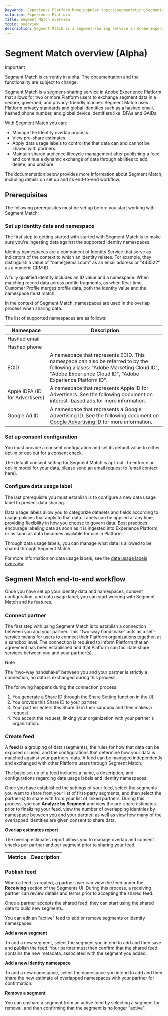 ```yaml
---
keywords: Experience Platform;home;popular topics;segmentation;Segmentation;Segment Match;Segment Match
solution: Experience Platform
title: Segment Match overview
topic: overview
description: Segment Match is a segment-sharing service in Adobe Experience Platform that allows for two or more Platform users to exchange segment data in a secure, governed, and privacy-friendly manner.
---
```


# Segment Match overview (Alpha)

>[!IMPORTANT]
>
>Segment Match is currently in alpha. The documentation and the functionality are subject to change.

Segment Match is a segment-sharing service in Adobe Experience Platform that allows for two or more Platform users to exchange segment data in a secure, governed, and privacy-friendly manner. Segment Match uses Platform privacy standards and global identities such as a hashed email, hashed phone number, and global device identifiers like IDFAs and GAIDs.

With Segment Match you can:

* Manage the Identity overlap process.
* View pre-share estimates.
* Apply data usage labels to control the that data can and cannot be shared with partners.
* Maintain shared audience lifecycle management after publishing a feed and continue a dynamic exchange of data through abilities to add, delete, and unshare.

The documentation below provides more information about Segment Match, including details on set up and its end-to-end workflow.

## Prerequisites

The following prerequisites must be set up before you start working with Segment Match:

### Set up identity data and namespace

The first step to getting started with started with Segment Match is to make sure you're ingesting data against the supported identity namespaces.

Identity namespaces are a component of Identity Service that serve as indicators of the context to which an identity relates. For example, they distinguish a value of "name<span>@email.com" as an email address or "443522" as a numeric CRM ID.

A fully qualified identity includes an ID value and a namespace. When matching record data across profile fragments, as when Real-time Customer Profile merges profile data, both the identity value and the namespace must match.

In the context of Segment Match, namespaces are used in the overlap process when sharing data.

The list of supported namespaces are as follows:

| Namespace | Description |
| --------- | ----------- |
| Hashed email |
| Hashed phone |
| ECID | A namespace that represents ECID. This namespace can also be referred to by the following aliases: "Adobe Marketing Cloud ID", "Adobe Experience Cloud ID", "Adobe Experience Platform ID". |
| Apple IDFA (ID for Advertisers) | A namespace that represents Apple ID for Advertisers. See the following document on [interest-based ads](https://support.apple.com/en-us/HT202074) for more information. |
| Google Ad ID | A namespace that represents a Google Advertising ID. See the following document on [Google Advertising ID](https://support.google.com/googleplay/android-developer/answer/6048248?hl=en) for more information. |

### Set up consent configuration

You must provide a consent configuration and set its default value to either opt-in or opt-out for a consent check.

<!--

opt-in vs opt-out refers to whether our customers operate under the understanding that they are allowed to share user data by default unless a user explicitly opts out OR if the default is user data cannot be shared unless the user explicitly opts-in

and thats based on regional restrictions (EMEA vs US, US vs CA, etc.) and the customers own privacy policy (what they disclose they do with yoour data)

so kind of complicated which is why we ask customers to tell us what they want their default to be

and then based on that default, when we are doing the overlap process we know whether to look for an explicit opt-in signle (i.e. consenttoshare = y) or if we should assume their data can be shared unless we receive the opt-out signal (consenttoshare=n)
-->

The default consent setting for Segment Match is opt-out. To enforce an opt-in model for your data, please send an email request to [email contact here].

### Configure data usage label

The last prerequisite you must establish is to configure a new data usage label to prevent data sharing.

Data usage labels allow you to categorize datasets and fields according to usage policies that apply to that data. Labels can be applied at any time, providing flexibility in how you choose to govern data. Best practices encourage labeling data as soon as it is ingested into Experience Platform, or as soon as data becomes available for use in Platform.

Through data usage labels, you can manage what data is allowed to be shared through Segment Match.

For more information on data usage labels, see the [data usage labels overview](https://experienceleague.adobe.com/docs/experience-platform/data-governance/labels/overview.html?lang=en#understanding-data-usage-labels).

## Segment Match end-to-end workflow

Once you have set up your identity data and namespaces, consent configuration, and data usage label, you can start working with Segment Match and its features.

### Connect partner

The first step with using Segment Match is to establish a connection between you and your partner. This "two-way handshake" acts as a self-service means for users to connect their Platform organizations together, at a sandbox level. The connection is required to inform Platform that an agreement has been established and that Platform can facilitate share services between you and your partner(s).

>[!NOTE]
>
>The "two-way handshake" between you and your partner is strictly a connection, no data is exchanged during this process.

The following happens during the connection process:

1. You generate a Share ID through the Share Setting function in the UI.
2. You provide this Share ID to your partner.
3. Your partner enters this Share ID in their sandbox and then makes a request.
4. You accept the request, linking your organization with your partner's organization.

### Create feed

A **feed** is a grouping of data (segments), the rules for how that data can be exposed or used, and the configurations that determine how your data is matched against your partners' data. A feed can be managed independently and exchanged with other Platform users through Segment Match.

The basic set up of a feed includes a name, a description, and configurations regarding data usage labels and identity namespaces.

Once you have established the settings of your feed, select the segments you want to share from your list of first-party segments, and then select the partner(s) to share with from your list of linked partners. During this process, you can **Analyze by Segment** and view the pre-share estimates prior to finalizing your feed, view the number of overlapping identities by namespace between you and your partner, as well as view how many of the overlapped identities are given consent to share data.

**Overlap estimates report**

The overlap estimates report allows you to manage overlap and consent checks per partner and per segment prior to sharing your feed.

| Metrics | Description |
| ------- | ----------- |

### Publish feed

When a feed is created, a partner user can view the feed under the **Receiving** section of the Segments UI. During this process, a receiving partner can review details and terms prior to accepting the shared feed. 

Once a partner accepts the shared feed, they can start using the shared data to build new segments.

You can edit an "active" feed to add or remove segments or identity namespaces:

**Add a new segment** 

To add a new segment, select the segment you intend to add and then save and publish the feed. Your partner must then confirm that the shared feed contains the new metadata, associated with the segment you added.

**Add a new identity namespace**

To add a new namespace, select the namespace you intend to add and then share the new estimate of overlapped namespaces with your partner for confirmation.

**Remove a segment**

You can unshare a segment from an active feed by selecting a segment for removal, and then confirming that the segment is no longer "active".